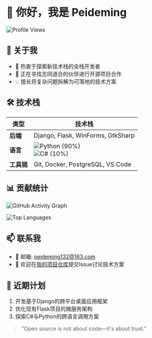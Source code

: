 # 👋 你好，我是 Peideming

![Profile Views](https://komarev.com/ghpvc/?username=peideming&color=brightgreen)

## 💞️ 关于我
- 🌱 热衷于探索新技术栈的全栈开发者
- 🤝 正在寻找志同道合的伙伴进行开源项目合作
- 💡 擅长将复杂问题拆解为可落地的技术方案

## 🛠️ 技术栈
| 类型         | 技术栈                                                                 |
|--------------|-------------------------------------------------------------------------|
| **后端**     | Django, Flask, WinForms, GtkSharp                                       |
| **语言**     | ![Python](https://img.shields.io/badge/-Python-3776AB?logo=python&logoColor=white) (90%)<br>![C#](https://img.shields.io/badge/-C%23-239120?logo=c-sharp&logoColor=white) (10%) |
| **工具链**   | Git, Docker, PostgreSQL, VS Code                                        |

## 📊 贡献统计
![GitHub Activity Graph](https://github-readme-activity-graph.vercel.app/graph?username=peideming&theme=github-compact)

![Top Languages](https://github-readme-stats.vercel.app/api/top-langs/?username=peideming&show_icons=true&theme=ambient_gradient&layout=compact&hide_border=true)

## 📫 联系我
- 📧 邮箱: [peideming132@163.com](mailto:peideming132@163.com)
- 💬 欢迎在[我的项目仓库](https://github.com/Peideming?tab=repositories)提交Issue讨论技术方案

## 🚀 近期计划
1. 开发基于Django的跨平台桌面应用框架
2. 优化现有Flask项目的微服务架构
3. 探索C#与Python的跨语言调用方案

> "Open source is not about code—it's about trust."
